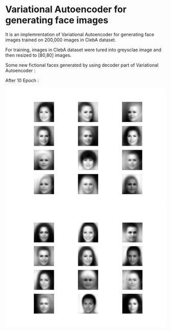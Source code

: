 # Variational Autoencoder for generating face images

It is an implemrentation of Variational Autoencoder for generating face images trained on 200,000 images in ClebA dataset.

For training, images in ClebA dataset were tured into greysclae image and then resized to [80,80] images.

Some new fictional faces generated by using decoder part of Variational Autoencoder :

After 10 Epoch :

![My image](https://github.com/yasertaheri/Variational-Autoencoder-for-generating-face-images/blob/master/Figure_1.png)
![My image](https://github.com/yasertaheri/Variational-Autoencoder-for-generating-face-images/blob/master/Figure_2.png)





